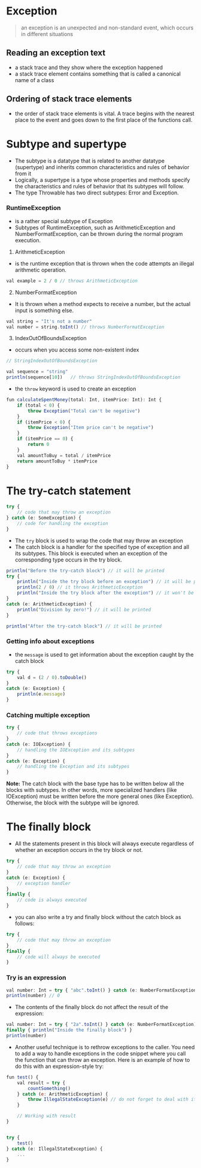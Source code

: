 # Exception
> an exception is an unexpected and non-standard event, which occurs in different situations

## Reading an exception text
+ a stack trace and they show where the exception happened
+ a stack trace element contains something that is called a canonical name of a class

## Ordering of stack trace elements
+ the order of stack trace elements is vital.
A trace begins with the nearest place to the event and goes down to the first place of the functions call.


# Subtype and supertype
+ The subtype is a datatype that is related to another datatype (supertype) and inherits common characteristics and rules of behavior from it
+ Logically, a supertype is a type whose properties and methods specify the characteristics and rules of behavior that its subtypes will follow.
+ The type Throwable has two direct subtypes: Error and Exception.

### RuntimeException
+ is a rather special subtype of Exception
+ Subtypes of RuntimeException, such as ArithmeticException and NumberFormatException, can be thrown during the normal program execution.

1. ArithmeticException
- is the runtime exception that is thrown when the code attempts an illegal arithmetic operation. 
```js
val example = 2 / 0 // throws ArithmeticException
```

2. NumberFormatException
- It is thrown when a method expects to receive a number, but the actual input is something else.
```js
val string = "It's not a number"
val number = string.toInt() // throws NumberFormatException
```

3. IndexOutOfBoundsException
- occurs when you access some non-existent index
```js 
// StringIndexOutOfBoundsException

val sequence = "string"
println(sequence[10])   // throws StringIndexOutOfBoundsException
```

+ the `throw` keyword is used to create an exception
```js
fun calculateSpentMoney(total: Int, itemPrice: Int): Int {
    if (total < 0) {
        throw Exception("Total can't be negative")
    }
    if (itemPrice < 0) {
        throw Exception("Item price can't be negative")
    }
    if (itemPrice == 0) {
        return 0
    }
    val amountToBuy = total / itemPrice
    return amountToBuy * itemPrice
}
```


# The try-catch statement
```js
try {
    // code that may throw an exception
} catch (e: SomeException) {
    // code for handling the exception
}
```
+ The `try` block is used to wrap the code that may throw an exception
+ The catch block is a handler for the specified type of exception and all its subtypes. This block is executed when an exception of the corresponding type occurs in the try block.
```js
println("Before the try-catch block") // it will be printed
try {
    println("Inside the try block before an exception") // it will be printed
    println(2 / 0) // it throws ArithmeticException
    println("Inside the try block after the exception") // it won't be printed
} 
catch (e: ArithmeticException) {
    println("Division by zero!") // it will be printed
}

println("After the try-catch block") // it will be printed
```
### Getting info about exceptions
+ the `message` is used to get information about the exception caught by the catch block
```js
try {
    val d = (2 / 0).toDouble()
} 
catch (e: Exception) {
    println(e.message)
}
```
### Catching multiple exception
```js
try {
    // code that throws exceptions
}
catch (e: IOException) {
    // handling the IOException and its subtypes   
}
catch (e: Exception) {
    // handling the Exception and its subtypes
}
```
**Note:** 
The catch block with the base type has to be written below all the blocks with subtypes. In other words, more specialized handlers (like IOException) must be written before the more general ones (like Exception). Otherwise, the block with the subtype will be ignored.


# The finally block
- All the statements present in this block will always execute regardless of whether an exception occurs in the try block or not.
```js 
try {
    // code that may throw an exception
}
catch (e: Exception) {
    // exception handler
}
finally {
    // code is always executed
}
```
- you can also write a try and finally block without the catch block as follows:
```js
try {
    // code that may throw an exception
} 
finally {   
    // code will always be executed
}
```

### Try is an expression
```js
val number: Int = try { "abc".toInt() } catch (e: NumberFormatException) { 0 }
println(number) // 0
```
- The contents of the finally block do not affect the result of the expression:
```js
val number: Int = try { "2a".toInt() } catch (e: NumberFormatException) { 0 }
finally { println("Inside the finally block") }
println(number)
```
- Another useful technique is to rethrow exceptions to the caller. You need to add a way to handle exceptions in the code snippet where you call the function that can throw an exception. Here is an example of how to do this with an expression-style try:
```js
fun test() {
    val result = try {
        countSomething()
    } catch (e: ArithmeticException) {
        throw IllegalStateException(e) // do not forget to deal with it
    }

    // Working with result
}


try {
    test()
} catch (e: IllegalStateException) {
    ...
}
```















